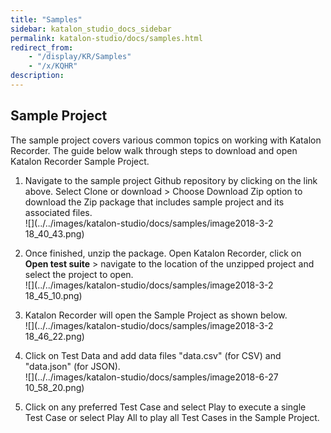 ```yaml
---
title: "Samples" 
sidebar: katalon_studio_docs_sidebar
permalink: katalon-studio/docs/samples.html 
redirect_from:
    - "/display/KR/Samples"
    - "/x/KQHR"
description: 
---
```

Sample Project
--------------

The sample project covers various common topics on working with Katalon Recorder. The guide below walk through steps to download and open Katalon Recorder Sample Project.

1.  Navigate to the sample project Github repository by clicking on the link above. Select Clone or download > Choose Download Zip option to download the Zip package that includes sample project and its associated files.   
    ![](../../images/katalon-studio/docs/samples/image2018-3-2 18_40_43.png)  
      
    
2.  Once finished, unzip the package. Open Katalon Recorder, click on **Open test suite** \> navigate to the location of the unzipped project and select the project to open.   
    ![](../../images/katalon-studio/docs/samples/image2018-3-2 18_45_10.png)  
      
    
3.  Katalon Recorder will open the Sample Project as shown below.  
    ![](../../images/katalon-studio/docs/samples/image2018-3-2 18_46_22.png)
4.  Click on Test Data and add data files "data.csv" (for CSV) and "data.json" (for JSON).  
    ![](../../images/katalon-studio/docs/samples/image2018-6-27 10_58_20.png)
5.  Click on any preferred Test Case and select Play to execute a single Test Case or select Play All to play all Test Cases in the Sample Project.